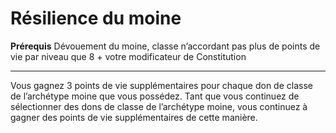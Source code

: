 # Résilience du moine

<p><strong>Prérequis</strong> Dévouement du moine, classe n’accordant pas plus de points de vie par niveau que 8 + votre modificateur de Constitution</p>
<hr>
<p>Vous gagnez 3 points de vie supplémentaires pour chaque don de classe de l’archétype moine que vous possédez. Tant que vous continuez de sélectionner des dons de classe de l’archétype moine, vous continuez à gagner des points de vie supplémentaires de cette manière.</p>
